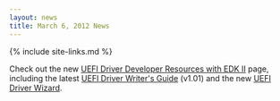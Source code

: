 ```yaml
---
layout: news
title: March 6, 2012 News
---
```

{% include site-links.md %}

Check out the new [UEFI Driver Developer Resources with EDK II]({{wiki}}/Driver_Developer) page, including the latest [UEFI Driver Writer's Guide](http://sourceforge.net/projects/edk2/files/EDK%20II%20Releases/Driver_Developer/UEFI%20Driver_Writer_Guide_V1.0.1_120308.pdf/download) (v1.01) and the new [UEFI Driver Wizard](http://sourceforge.net/projects/edk2/files/EDK%20II%20Releases/Driver_Developer/UefiDriverWizard.msi/download).